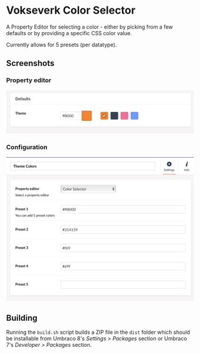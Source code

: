 # Vokseverk Color Selector

A Property Editor for selecting a color - either by picking from a few defaults
or by providing a specific CSS color value.

Currently allows for 5 presets (per datatype).

## Screenshots

### Property editor

![Property Screen](images/property-screen.jpg)

### Configuration

![Config Screen](images/config-screen.jpg)


## Building

Running the `build.sh` script builds a ZIP file in the `dist` folder which
should be installable from Umbraco 8's _Settings > Packages_ section or
Umbraco 7's _Developer > Packages_ section.

